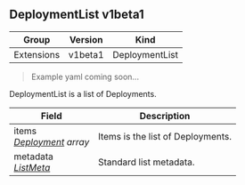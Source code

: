## DeploymentList v1beta1

Group        | Version     | Kind
------------ | ---------- | -----------
Extensions | v1beta1 | DeploymentList

> Example yaml coming soon...



DeploymentList is a list of Deployments.



Field        | Description
------------ | -----------
items <br /> *[Deployment](#deployment-v1beta1) array* | Items is the list of Deployments.
metadata <br /> *[ListMeta](#listmeta-unversioned)* | Standard list metadata.

